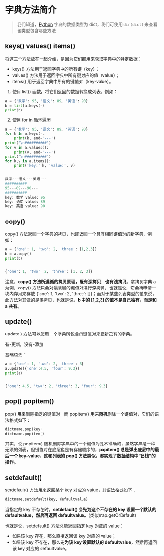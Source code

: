 # 字典方法简介

> 我们知道，[Python](http://c.biancheng.net/python/) 字典的数据类型为 dict，我们可使用 `dir(dict)` 来查看该类型包含哪些方法

## keys() values() items()

将这三个方法放在一起介绍，是因为它们都用来获取字典中的特定数据：

- keys() 方法用于返回字典中的所有键（key）；
- values() 方法用于返回字典中所有键对应的值（value）；
- items() 用于返回字典中所有的键值对（key-value）。

1. 使用 list() 函数，将它们返回的数据转换成列表，例如：

```python
a = {'数学': 95, '语文': 89, '英语': 90}
b = list(a.keys())
print(b)
```

2. 使用 for in 循环遍历

```python
a = {'数学': 95, '语文': 89, '英语': 90}
for k in a.keys():
	print(k, end='---')
print('\n##########')
for v in a.values():
	print(v, end='---')
print('\n##########')
for k,v in a.items():
	print('key:',k, 'value:', v)

    
数学---语文---英语---
##########
95---89---90---
##########
key: 数学 value: 95
key: 语文 value: 89
key: 英语 value: 90
```

## copy()

copy() 方法返回一个字典的拷贝，也即返回一个具有相同键值对的新字典，例如：

```python
a = {'one': 1, 'two': 2, 'three': [1,2,3]}
b = a.copy()
print(b)


{'one': 1, 'two': 2, 'three': [1, 2, 3]}
```

注意，**copy() 方法所遵循的拷贝原理，既有深拷贝，也有浅拷贝**。拿拷贝字典 a 为例，copy() 方法只会对最表层的键值对进行深拷贝，也就是说，它会再申请一块内存用来存放 {'one': 1, 'two': 2, 'three': []}；而对于某些列表类型的值来说，此方法对其做的是浅拷贝，也就是说，**b 中的 [1,2,3] 的值不是自己独有，而是和 a 共有**。

## update()

update() 方法可以使用一个字典所包含的键值对来更新己有的字典。

有-更新，没有-添加

基础语法：

```python
a = {'one': 1, 'two': 2, 'three': 3}
a.update({'one':4.5, 'four': 9.3})
print(a)


{'one': 4.5, 'two': 2, 'three': 3, 'four': 9.3}
```

## pop() popitem()

pop() 用来删除指定的键值对，而 popitem() 用来**随机**删除一个键值对，它们的语法格式如下：

```python
dictname.pop(key)
dictname.popitem()
```

其实，说 popitem() 随机删除字典中的一个键值对是不准确的，虽然字典是一种无须的列表，但键值对在底层也是有存储顺序的，**popitem() 总是弹出底层中的最后一个 key-value，这和列表的 pop() 方法类似，都实现了[数据结构](http://c.biancheng.net/data_structure/)中“出栈”的操作。**

## setdefault()

setdefault() 方法用来返回某个 key 对应的 value，其语法格式如下：

```python
dictname.setdefault(key, defaultvalue)
```

当指定的 key 不存在时，**setdefault() 会先为这个不存在的 key 设置一个默认的 defaultvalue，然后再返回 defaultvalue。**(类似map.getOrDefault)

也就是说，setdefault() 方法总能返回指定 key 对应的 value：

- 如果该 key 存在，那么直接返回该 key 对应的 value；
- 如果该 key 不存在，那么先**为该 key 设置默认的 defaultvalue**，然后再返回该 key 对应的 defaultvalue。

